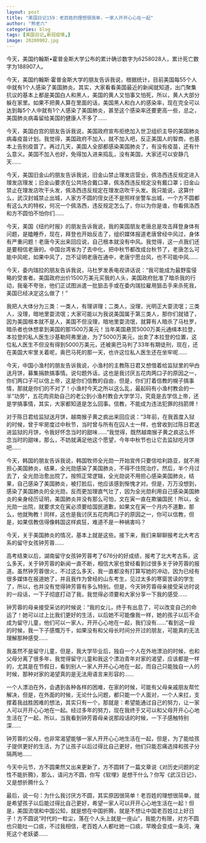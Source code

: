 ```yaml
---
layout: post
title: "美国日记159：老百姓的理想很简单，一家人开开心心在一起"
author: "熊老六"
categories: blog
tags: [美国日记,新冠疫情,]
image: 20200902.jpg
---
```

​​​​今天，美国约翰斯•霍普金斯大学公布的累计确诊数字为6258028人，累计死亡数字为188907人。

今天，美国约翰斯·霍普金斯大学的朋友告诉我说，根据统计，目前美国每55个人中就有1个人感染了美国肺炎。其实，大家看看美国最近的新闻就知道，出门聚集抗议的基本上都是美国白人和黑人，美国的黄人又怕事又怕死，所以，黄人大部分躲在家里。如果不把黄人算在里面的话，美国黑人和白人的感染率，现在完全可以达到每5个人中就有1个人感染了美国肺炎，甚至这个感染率还要更高一些，总之，美国肺炎病毒留给美国的健康人不多了……

今天，美国白宫的朋友告诉我说，美国政府宣布拒绝加入世卫组织主导的美国肺炎病毒疫苗计划。我觉得，美国政府不加入，就不加入吧，反正美国人的智商，也基本上告别疫苗了。再过几天，美国人全部都感染美国肺炎了，有没有疫苗，还有什么意义。美国不加入也好，免得加入进来捣乱，没有美国，大家还可以安静几天……

今天，美国旧金山的朋友告诉我说，旧金山禁止理发店营业，佩洛西违反规定进入理发店理发；旧金山要求在公共场合戴口罩，佩洛西违反规定没有戴口罩；旧金山禁止在理发店吹干头发，佩洛西违反规定在理发店吹干头发。我只能说，这算什么，武汉封城禁止出城，人家方不圆的侄女还不是照样坐警车出城，一个方不圆都有这么大的特权，何况一个佩洛西，违反规定怎么了，你以为你是谁，你看佩洛西和方不圆怕不怕你们……

今天，美国《纽约时报》的朋友告诉我说，我的美国朋友老唐总是攻击拜登身体有问题，是瞌睡乔，现在，拜登也开始反击了，组织媒体报道老唐曾经中风过，身体有严重问题！老唐今天出来回应说，自己根本就没有中风。我觉得，这一点我们还是要相信老唐的。中国台湾省为了去中化，把中秋节都改成台秋节了，老唐怎么可能中风呢，如果中风了，岂不证明老唐在通中，老唐宁愿台风，也不可能中风……

今天，委内瑞拉的朋友告诉我说，马杜罗发表电视讲话说：“我可能成为最野蛮侵略的受害者。美国政府出价1500万美元买我的人头，美国政府批准了暗杀我的行动，我毫不夸张，他们正试图派遣一批狙击手或在委内瑞拉雇用狙击手来杀死我，美国已经决定这么做了！”

我把人大体分为三类：一类人，有理讲理；二类人，没理，光明正大耍流氓；三类人，没理，暗地里耍流氓；大家可能以为我说美国属于第三类人，那你们就错了，因为美国根本就不是人，美国不但没理，暗地里耍流氓，就算有人暗杀了马杜罗，暗杀者也休想拿到美国的那1500万美元！当年美国悬赏5000万美元通缉本拉登，本拉登的私人医生沙基勒阿弗里迪，为了5000万美元，出卖了本拉登的位置，这位私人医生不但没有得到5000万美元，还被奥巴马判了33年有期徒刑，现在，还在美国大牢里关着呢，奥巴马死的那一天，也许这位私人医生还在坐牢呢……

今天，中国小渔村的朋友告诉我说，小渔村的主教陈日君又想借着给监狱里的曱甴送月饼，募集捐款搞事情。说句题外话，这也是我讨厌五花肉两口子的原因之一，你们两口子可以信上帝，这是你们信教的自由，但是，你们打着信教的幌子搞事情，那就是你们的不对了！小渔村今天之所以这么乱，最起码有小渔村教会的一半“功劳”，五花肉资助自己的老公到小渔村教会大学学习，究竟是去学信上帝，还是学搞事情，其实，大家都知道是怎么回事。信教，不能成为违法犯罪的挡箭牌！

对于陈日君给监狱送月饼，越南猴子黄之疯出来回应说：“3年前，在我首度入狱的时候，曾于牢房度过中秋节，当时曾与所有在囚人士一样，也曾收到过陈日君送进监狱的月饼，令我好怀念当时的甜味……”我觉得，既然越南猴子黄之疯这么怀念当时的甜味，那么，不妨就满足他这个愿望，今年中秋节也让它去监狱吃月饼吧……

今天，韩国的朋友告诉我说，韩国牧师全光勋一开始宣传只要信哈利路亚，就不用担心美国肺炎，结果，全光勋感染了美国肺炎，不得不住院治疗。然后，半个月过去了，全光勋治愈出院了。按照正常逻辑，全光勋说不用担心感染美国肺炎，结果，自己感染了美国肺炎，被打脸后，他应该感到惭愧才对。但是，万万没想到，感染了美国肺炎的全光勋，反而更加理直气壮了，因为全光勋利用自己感染美国肺炎的亲身经历证明，美国肺炎并没有那么可怕，文在寅一直在欺骗国民！所以，全光勋一出院，就要求文在寅必须要给国民道歉，如果文在寅一个月内不道歉，那么，他就殉教！同样，这也是我讨厌五花肉两口子的原因之一，你可以信教，但是，如果信教信得像韩国这样疯狂，难道不是一种祸害吗？

今天，关于美国肺炎的情况，基本上就是这些。接下来，我们来聊聊报考北大考古系的留守女孩钟芳蓉……

高考结束以后，湖南留守女孩钟芳蓉考了676分的好成绩，报考了北大考古系，这么多天，关于钟芳蓉的新闻一直不断，相信大家也曾经看到过很多关于钟芳蓉的报道。虽然钟芳蓉很火，不过这么多天，我一直都没有打算写她的冲动，因为已经有很多媒体在报道她了，并且我作为曾经的山东考生，见过太多的寒窗苦读的学生了，所以，也并没有觉得钟芳蓉有多么特别。但是，今天钟芳蓉母亲接受采访时说的一段话，一下子彻底打动了我，我觉得必须要和大家分享一下我的感受……

钟芳蓉的母亲接受采访的时候说：“我的女儿，终于有出息了，可以改变自己的命运了！她可以过上比我们更好的生活，以后她不可能像我一样，她的孩子以后不会成为留守儿童，他们可以一家人，开开心心地在一起，我们没有……”看到这一段的时候，我一下子感慨万千，如果没有和父母长时间分开过的朋友，可能真的无法理解那种感受……

我虽然不是留守儿童，但是，我大学毕业后，独自一个人在外地漂泊的时候，也和父母分离了很多年，我觉得留守儿童和我这个漂泊青年对家的渴望，应该都是一样的，尤其是在节假日，看到别人一家人开开心心地在一起，而自己只能独自一人的时候，那种对家的渴望真的是无法用语言来形容的……

一个人漂泊在外，会遇到各种各样的困难，在家的时候，可能有父母亲戚朋友帮忙解决，但是，在外面的时候，无论什么问题，都只能一个人面对，一个人来扛，支撑着我战胜困难的想法，其实只有一个，那就是：希望能通过自己的努力，让一家人可以开开心心地在一起。经过多年的努力，现在我终于又可以和父母开开心心地生活在了一起，所以，当我看到钟芳蓉母亲说那段话的时候，一下子感触特别深……

钟芳蓉的父母，也非常渴望能够一家人开开心心地生活在一起，但是，为了能给孩子提供更好的生活，为了让孩子以后过得比自己更好，他们只能忍痛选择和孩子分隔两地……

今天中元节，方不圆果然又出来更新了，方不圆转了一篇文章说《对历史问题的定性不能折腾》，那么，请问方不圆，你写《软埋》是想干什么？你写《武汉日记》，又是想折腾什么？

最后，说一句：为什么我讨厌方不圆，其实原因很简单！老百姓的理想很简单，就是希望孩子以后能过得比自己更好，希望一家人可以开开心心地生活在一起！但是，美国流氓和中国公知，就是想在中国折腾，就是不想让中国老百姓过上好日子！方不圆说“时代的一粒尘，落在个人头上就是一座山”，我能力有限，对方不圆也只能吐一口痰，不过我相信，老百姓人人都吐她一口痰，早晚会变成一条河，淹死这个老妖婆……​​​​